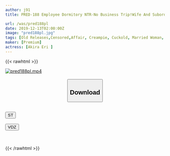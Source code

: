 ```yaml
---
author: j91
title: PRED-188 Employee Dormitory NTR-No Business Trip!Wife And Subordinates Cheating Cum Video ~

url: /was/pred188pl
date: 2019-12-13T02:00:00Z
image: "pred188pl.jpg"
tags: [Old Releases,Censored,Affair, Creampie, Cuckold, Married Woman, Training ]
maker: [Premium]
actress: [Akira Eri ]
---
```



{{< rawhtml >}}

<div class="video" data-videoid="eqqdGvOmLwfYzzr">
    <a href="javascript:;">
        <img src="/was/pred188pl/pred188pl.jpg" width="WIDTH" height="HEIGHT" alt="pred188pl.mp4" loading="lazy">
    </a>
</div>

<script type="text/javascript" src="https://j91.asia/asset/on-demand-st.js"></script>

<br>
  <link rel="stylesheet" href="https://j91.asia/asset/bs5.css">
  
  <center>
  <button class="btn btn-primary" type="button" data-bs-toggle="collapse" data-bs-target=".multi-collapse" aria-expanded="false" aria-controls="multiCollapseExample1 multiCollapseExample2"><h2>Download</h2></button></center>
</p>
<div class="row">
  <div class="col">
    <div class="collapse multi-collapse" id="multiCollapseExample1">
      <div class="card card-body">
	      	      <br>
<div class="buttons">  
<a href="https://streamtape.to/v/eqqdGvOmLwfYzzr" target="_blank"><button class="btn-hover color-3"><i class="fa fa-download"></i> ST</button></a></div>
    </div>
  </div>
</div>
  <div class="col">
    <div class="collapse multi-collapse" id="multiCollapseExample2">
      <div class="card card-body">
	      <br>
<div class="buttons">
    <a href="https://vidoza.net/15upzp4ujz5b.html" target="_blank"><button class="btn-hover color-1"><i class="fa fa-download"></i> VDZ</button></a></div>
<br><br>
      </div>
    </div>
  </div>
</div>

{{< /rawhtml >}}